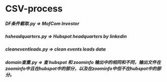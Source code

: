 # CSV-process

##### DF条件截取.py => MofCom Investor
##### hsheadquarters.py => Hubspot headquarters by linkedin
##### cleaneventleads.py => clean events leads data
##### domain查重.py => 查 hubspot 和 zoominfo 输出中的相同和不同，输出文件在zoominfo中且在hubspot中的部分，以及在zoominfo中但不在hubspot中的部分。
